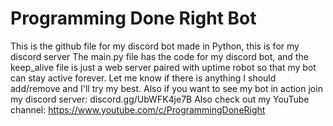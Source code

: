 # Programming Done Right Bot
This is the github file for my discord bot made in Python, this is for my discord server
The main.py file has the code for my discord bot, and the keep_alive file is just a web server paired with uptime robot so that my bot can stay active forever. 
Let me know if there is anything I should add/remove and I'll try my best. Also if you want to see my bot in action join my discord server: discord.gg/UbWFK4je7B
Also check out my YouTube channel: https://www.youtube.com/c/ProgrammingDoneRight
